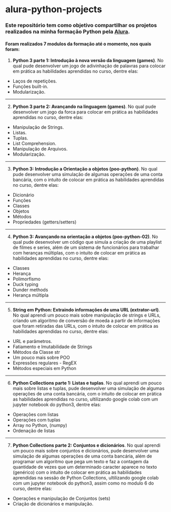 # alura-python-projects

### Este repositório tem como objetivo compartilhar os projetos realizados na minha formação Python pela [Alura](https://cursos.alura.com.br/user/Igorswrk).

#### Foram realizados 7 modulos da formação até o momento, nos quais foram:
1. **Python 3 parte 1: Introdução à nova versão da linguagem (games)**. No qual pude desenvolver um jogo de adivinhação de palavras para colocar em prática as habilidades aprendidas no curso, dentre elas:
  * Laços de repetições.
  * Funções built-in.
  * Modularização.

---

2. **Python 3 parte 2: Avançando na linguagem (games)**. No qual pude desenvolver um jogo da forca para colocar em prática as habilidades aprendidas no curso, dentre elas: 
  * Manipulação de Strings.
  * Listas.
  * Tuplas.  
  * List Comprehension.
  * Manipulação de Arquivos.
  * Modularização.
  
---
  
3. **Python 3: Introdução a Orientação a objetos (poo-python)**. No qual pude desenvolver uma simulação de algumas operações de uma conta bancária, com o intuito de colocar em prática as habilidades aprendidas no curso, dentre elas: 
  * Dicionário
  * Funções
  * Classes
  * Objetos
  * Métodos
  * Propriedades (getters/setters)
 
---
4. **Python 3: Avançando na orientação a objetos (poo-python-02)**. No qual pude desenvolver um código que simula a criação de uma playlist de filmes e series, além de um sistema de funcionários para trabalhar com heranças múltiplas, com o intuito de colocar em prática as habilidades aprendidas no curso, dentre elas: 
  * Classes
  * Herança
  * Polimorfismo
  * Duck typing
  * Dunder methods
  * Herança múltipla
---
5. **String em Python: Extraindo informações de uma URL (extrator-url)**. No qual aprendi um pouco mais sobre manipulação de strings e URLs, criando um algoritmo de conversão de moeda a partir de informações que foram retiradas das URLs, com o intuito de colocar em prática as habilidades aprendidas no curso, dentre elas: 
  * URL e parâmetros.
  * Fatiamento e Imutabilidade de Strings
  * Métodos da Classe str
  * Um pouco mais sobre POO
  * Expressões regulares - RegEX
  * Métodos especiais em Python
---
6. **Python Collections parte 1: Listas e tuplas**. No qual aprendi um pouco mais sobre listas e tuplas, pude desenvolver uma simulação de algumas operações de uma conta bancária, com o intuito de colocar em prática as habilidades aprendidas no curso, ultilizando google colab com um jupyter notebook do python3, dentre elas: 
  * Operações com listas
  * Operações com tuplas
  * Array no Python, (numpy)
  * Ordenação de listas
---
7. **Python Collections parte 2: Conjuntos e dicionários**. No qual aprendi um pouco mais sobre conjuntos e dicionários, pude desenvolver uma simulação de algumas operações de uma conta bancária, além de programar um algoritmo que pega um texto e faz a contagem da quantidade de vezes que um determinado caracter aparece no texto (genérico) com o intuito de colocar em prática as habilidades aprendidas na sessão de Python Collections, ultilizando google colab com um jupyter notebook do python3, assim como no modulo 6 do curso, dentre elas: 
  * Operações e manipulação de Conjuntos (sets)
  * Criação de dicionários e manipulação.
 
